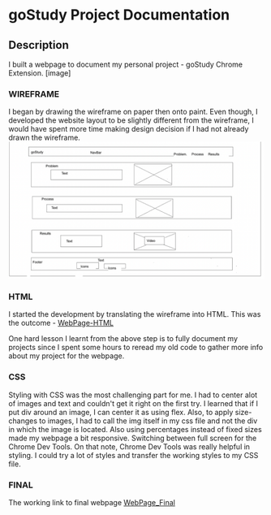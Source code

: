 # goStudy Project Documentation 
## Description
I built a webpage to document my personal project - goStudy Chrome Extension. 
[image]

### WIREFRAME
I began by drawing the wireframe on paper then onto paint. Even though, I developed the website layout to be slightly different from the wireframe, 
I would have spent more time making design decision if I had not already drawn the wireframe.
![wireframe](https://github.com/eric-asare/ConnectionsLab/blob/main/week1/goStudyWebPageDocumentation/webpage-part1/goStudyWebPage/design/goStudyPageWireFrame.png)

### HTML
I started the development by translating the wireframe into HTML. 
This was the outcome - [WebPage-HTML](https://eric-asare.github.io/ConnectionsLab/week1/goStudyWebPageDocumentation/webpage-part1/goStudyWebPage/index.html)

One hard lesson I learnt from the above step is to fully document my projects since I spent some hours to reread my old code to gather more info about
my project for the webpage. 
### CSS
Styling with CSS was the most challenging part for me. I had to center alot of images and text and couldn't get it right on the first try.
I learned that if I put div around an image, I can center it as using flex. Also, to apply size-changes to images, I had to call the img itself in 
my css file and not the div in which the image is located. Also using percentages instead of fixed sizes made my webpage a bit responsive.
Switching between full screen for the Chrome Dev Tools. On that note, Chrome Dev Tools was really helpful in styling. I could try a lot of styles
and transfer the working styles to my CSS file. 

### FINAL
The working link to final webpage [WebPage_Final](https://eric-asare.github.io/ConnectionsLab/week1/goStudyWebPageDocumentation/webpage-final/goStudyWebPage/index.html)



